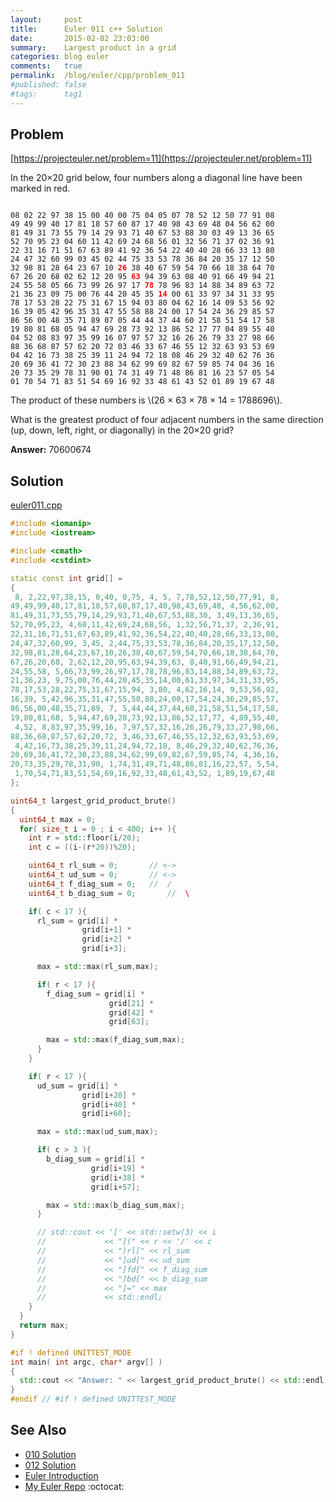 ```yaml
---
layout:     post
title:      Euler 011 c++ Solution
date:       2015-02-02 23:03:00
summary:    Largest product in a grid
categories: blog euler
comments:   true
permalink:  /blog/euler/cpp/problem_011
#published: false
#tags:      tag1
---
```


## Problem

[https://projecteuler.net/problem=11](https://projecteuler.net/problem=11)

In the 20×20 grid below, four numbers along a diagonal line have been marked in red.

<div class="highlight"><pre><code class="language-text" data-lang="text">
08 02 22 97 38 15 00 40 00 75 04 05 07 78 52 12 50 77 91 08
49 49 99 40 17 81 18 57 60 87 17 40 98 43 69 48 04 56 62 00
81 49 31 73 55 79 14 29 93 71 40 67 53 88 30 03 49 13 36 65
52 70 95 23 04 60 11 42 69 24 68 56 01 32 56 71 37 02 36 91
22 31 16 71 51 67 63 89 41 92 36 54 22 40 40 28 66 33 13 80
24 47 32 60 99 03 45 02 44 75 33 53 78 36 84 20 35 17 12 50
32 98 81 28 64 23 67 10 <span style="color:#ff0000;"><b>26</b></span> 38 40 67 59 54 70 66 18 38 64 70
67 26 20 68 02 62 12 20 95 <span style="color:#ff0000;"><b>63</b></span> 94 39 63 08 40 91 66 49 94 21
24 55 58 05 66 73 99 26 97 17 <span style="color:#ff0000;"><b>78</b></span> 78 96 83 14 88 34 89 63 72
21 36 23 09 75 00 76 44 20 45 35 <span style="color:#ff0000;"><b>14</b></span> 00 61 33 97 34 31 33 95
78 17 53 28 22 75 31 67 15 94 03 80 04 62 16 14 09 53 56 92
16 39 05 42 96 35 31 47 55 58 88 24 00 17 54 24 36 29 85 57
86 56 00 48 35 71 89 07 05 44 44 37 44 60 21 58 51 54 17 58
19 80 81 68 05 94 47 69 28 73 92 13 86 52 17 77 04 89 55 40
04 52 08 83 97 35 99 16 07 97 57 32 16 26 26 79 33 27 98 66
88 36 68 87 57 62 20 72 03 46 33 67 46 55 12 32 63 93 53 69
04 42 16 73 38 25 39 11 24 94 72 18 08 46 29 32 40 62 76 36
20 69 36 41 72 30 23 88 34 62 99 69 82 67 59 85 74 04 36 16
20 73 35 29 78 31 90 01 74 31 49 71 48 86 81 16 23 57 05 54
01 70 54 71 83 51 54 69 16 92 33 48 61 43 52 01 89 19 67 48
</code></pre></div>

The product of these numbers is \\(26 × 63 × 78 × 14 = 1788696\\).

What is the greatest product of four adjacent numbers in the same direction (up, down, left, right, or diagonally) in the 20×20 grid?

**Answer:** 70600674

## Solution

[euler011.cpp](https://github.com/tvarley/euler/blob/master/src/euler011.cpp)

``` cpp
#include <iomanip>
#include <iostream>

#include <cmath>
#include <cstdint>

static const int grid[] =
{
 8, 2,22,97,38,15, 0,40, 0,75, 4, 5, 7,78,52,12,50,77,91, 8,
49,49,99,40,17,81,18,57,60,87,17,40,98,43,69,48, 4,56,62,00,
81,49,31,73,55,79,14,29,93,71,40,67,53,88,30, 3,49,13,36,65,
52,70,95,23, 4,60,11,42,69,24,68,56, 1,32,56,71,37, 2,36,91,
22,31,16,71,51,67,63,89,41,92,36,54,22,40,40,28,66,33,13,80,
24,47,32,60,99, 3,45, 2,44,75,33,53,78,36,84,20,35,17,12,50,
32,98,81,28,64,23,67,10,26,38,40,67,59,54,70,66,18,38,64,70,
67,26,20,68, 2,62,12,20,95,63,94,39,63, 8,40,91,66,49,94,21,
24,55,58, 5,66,73,99,26,97,17,78,78,96,83,14,88,34,89,63,72,
21,36,23, 9,75,00,76,44,20,45,35,14,00,61,33,97,34,31,33,95,
78,17,53,28,22,75,31,67,15,94, 3,80, 4,62,16,14, 9,53,56,92,
16,39, 5,42,96,35,31,47,55,58,88,24,00,17,54,24,36,29,85,57,
86,56,00,48,35,71,89, 7, 5,44,44,37,44,60,21,58,51,54,17,58,
19,80,81,68, 5,94,47,69,28,73,92,13,86,52,17,77, 4,89,55,40,
 4,52, 8,83,97,35,99,16, 7,97,57,32,16,26,26,79,33,27,98,66,
88,36,68,87,57,62,20,72, 3,46,33,67,46,55,12,32,63,93,53,69,
 4,42,16,73,38,25,39,11,24,94,72,18, 8,46,29,32,40,62,76,36,
20,69,36,41,72,30,23,88,34,62,99,69,82,67,59,85,74, 4,36,16,
20,73,35,29,78,31,90, 1,74,31,49,71,48,86,81,16,23,57, 5,54,
 1,70,54,71,83,51,54,69,16,92,33,48,61,43,52, 1,89,19,67,48
};

uint64_t largest_grid_product_brute()
{
  uint64_t max = 0;
  for( size_t i = 0 ; i < 400; i++ ){
    int r = std::floor(i/20);
    int c = ((i-(r*20))%20);

    uint64_t rl_sum = 0;       // <->
    uint64_t ud_sum = 0;       // <->
    uint64_t f_diag_sum = 0;   //  /
    uint64_t b_diag_sum = 0;       //  \

    if( c < 17 ){
      rl_sum = grid[i] *
                grid[i+1] *
                grid[i+2] *
                grid[i+3];

      max = std::max(rl_sum,max);

      if( r < 17 ){
        f_diag_sum = grid[i] *
                      grid[21] *
                      grid[42] *
                      grid[63];

        max = std::max(f_diag_sum,max);
      }
    }

    if( r < 17 ){
      ud_sum = grid[i] *
                grid[i+20] *
                grid[i+40] *
                grid[i+60];

      max = std::max(ud_sum,max);

      if( c > 3 ){
        b_diag_sum = grid[i] *
                  grid[i+19] *
                  grid[i+38] *
                  grid[i+57];

        max = std::max(b_diag_sum,max);
      }

      // std::cout << '[' << std::setw(3) << i
      //             << "](" << r << '/' << c
      //             << ")rl[" << rl_sum
      //             << "]ud[" << ud_sum
      //             << "]fd[" << f_diag_sum
      //             << "]bd[" << b_diag_sum
      //             << "]=" << max
      //             << std::endl;
    }
  }
  return max;
}

#if ! defined UNITTEST_MODE
int main( int argc, char* argv[] )
{
  std::cout << "Answer: " << largest_grid_product_brute() << std::endl;
}
#endif // #if ! defined UNITTEST_MODE
```

## See Also
* [010 Solution]({{site.baseurl}}/blog/euler/cpp/problem_010)
* [012 Solution]({{site.baseurl}}/blog/euler/cpp/problem_012)
* [Euler Introduction]({{site.baseurl}}/blog/euler/introduction)
* [My Euler Repo](https://github.com/tvarley/euler) :octocat:
